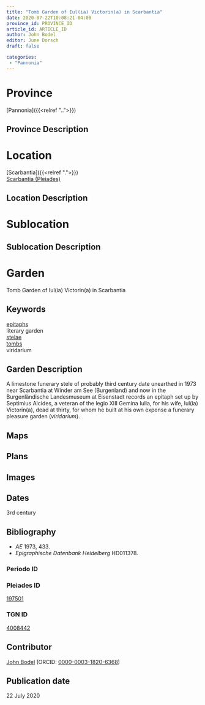 ```yaml
---
title: "Tomb Garden of Iul(ia) Victorin(a) in Scarbantia"
date: 2020-07-22T10:08:21-04:00
province_id: PROVINCE_ID
article_id: ARTICLE_ID
author: John Bodel
editor: June Dorsch
draft: false

categories:
 - "Pannonia"
---
```


# Province

[Pannonia]({{<relref "..">}})

## Province Description

<!-- DESCRIPTION -->


# Location

[Scarbantia]({{<relref ".">}}) \
[Scarbantia (Pleiades)](https://pleiades.stoa.org/places/197501)


## Location Description


# Sublocation

<!--
[AREA WITHIN LOCATION, LIKE “PALATINE HILL”](GEOREFERENCE LINK)
A sublocation is any area larger than an individual garden, but located within a location. I would always try to include a link to a controlled vocabulary here if possible. This ID may well be different from the Garden ID, e.g., Pompeii versus a Garden in one of the houses which has its own Pleiades ID.
-->

## Sublocation Description

<!-- DESCRIPTION -->

# Garden

Tomb Garden of Iul(ia) Victorin(a) in Scarbantia

## Keywords

[epitaphs](http://vocab.getty.edu/page/aat/300028729) \
literary garden \
[stelae](http://vocab.getty.edu/page/aat/300007023) \
[tombs](http://vocab.getty.edu/page/aat/300005926)   
viridarium

## Garden Description

A limestone funerary stele of probably third century date unearthed in 1973 near Scarbantia at Winder am See (Burgenland) and now in the Burgenländische Landesmuseum at Eisenstadt records an epitaph set up by Septimius Alcides, a veteran of the legio XIII Gemina Iulia, for his wife, Iul(ia) Victorin(a), dead at thirty, for whom he built at his own expense a funerary pleasure garden (*viridarium*).

## Maps


## Plans


## Images


## Dates

3rd century

## Bibliography

* *AE* 1973, 433.
* *Epigraphische Datenbank Heidelberg* HD011378.

### Periodo ID

<!-- [PERIODO_ID](https://pleiades.stoa.org/places/PLEIADES_ID) -->

### Pleiades ID

[197501](https://pleiades.stoa.org/places/197501)

### TGN ID

[4008442](http://vocab.getty.edu/page/tgn/4008442)

## Contributor

[John Bodel](https://www.brown.edu/academics/history/people/john-bodel) (ORCID: [0000-0003-1820-6368](https://orcid.org/0000-0003-1820-6368))

## Publication date

22 July 2020
